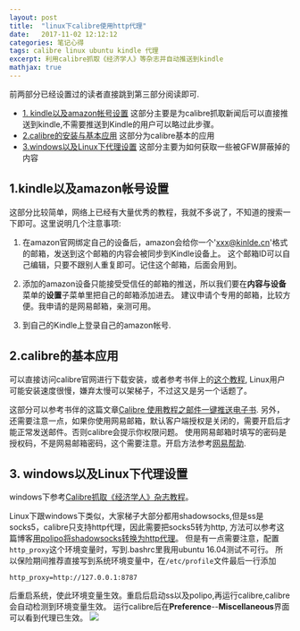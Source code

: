 ```yaml
---
layout: post
title:  "linux下calibre使用http代理" 
date:   2017-11-02 12:12:12
categories: 笔记心得
tags: calibre linux ubuntu kindle 代理
excerpt: 利用calibre抓取《经济学人》等杂志并自动推送到kindle
mathjax: true
---
```

前两部分已经设置过的读者直接跳到第三部分阅读即可.

* [1. kindle以及amazon帐号设置](#1) 
这部分主要是为calibre抓取新闻后可以直接推送到kindle,不需要推送到Kindle的用户可以略过此步骤。
* [2.calibre的安装与基本应用](#2)
这部分为calibre基本的应用
* [3.windows以及Linux下代理设置](#3)
这部分主要为如何获取一些被GFW屏蔽掉的内容

<h2 id="1">1.kindle以及amazon帐号设置</h2>    

这部分比较简单，网络上已经有大量优秀的教程，我就不多说了，不知道的搜索一下即可。这里说明几个注意事项:  

1. 在amazon官网绑定自己的设备后，amazon会给你一个'xxx@kinlde.cn'格式的邮箱，发送到这个邮箱的内容会被同步到Kindle设备上。
这个邮箱ID可以自己编辑，只要不跟别人重复即可。记住这个邮箱，后面会用到。

2. 添加的amazon设备只能接受受信任的邮箱的推送，所以我们要在**内容与设备**菜单的**设置**子菜单里把自己的邮箱添加进去。
建议申请个专用的邮箱，比较方便。我申请的是网易邮箱，亲测可用。

3. 到自己的Kindle上登录自己的amazon帐号.


<h2 id="2">2.calibre的基本应用</h2>    

可以直接访问calibre官网进行下载安装，或者参考书伴上的[这个教程](https://bookfere.com/tools#calibre),
Linux用户可能安装速度很慢，嫌弃太慢可以架梯子，不过这又是另一个话题了。

这部分可以参考书伴的这篇文章[Calibre 使用教程之邮件一键推送电子书](https://bookfere.com/post/11.html).
另外，还需要注意一点，如果你使用网易邮箱，默认客户端授权是关闭的，需要开启后才能正常发送邮件。否则calibre会提示你权限问题。
使用网易邮箱时填写的密码是授权码，不是网易邮箱密码，这个需要注意。开启方法参考[网易帮助](http://help.163.com/14/0923/22/A6S1FMJD00754KNP.html).


<h2 id="3">3. windows以及Linux下代理设置</h2>    

windows下参考[Calibre抓取《经济学人》杂志教程](https://www.itengli.com/calibre/)。

Linux下跟windows下类似，大家梯子大部分都用shadowsocks,但是ss是socks5，calibre只支持http代理，因此需要把socks5转为http,
方法可以参考这篇博客[用polipo将shadowsocks转换为http代理](http://blog.csdn.net/zcq8989/article/details/50545078)。
但是有一点需要注意，配置`http_proxy`这个环境变量时，写到.bashrc里我用ubuntu 16.04测试不可行。
所以保险期间推荐直接写到系统环境变量中，在`/etc/profile`文件最后一行添加  

```
http_proxy=http://127.0.0.1:8787
```

后重启系统，使此环境变量生效。重启后启动ss以及polipo,再运行calibre,calibre会自动检测到环境变量生效。
运行calibre后在**Preference**--**Miscellaneous**界面可以看到代理已生效。
![]({{site.url}}assets/calibre/calibre.png)
